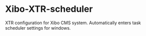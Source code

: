 # Xibo-XTR-scheduler
XTR configuration for Xibo CMS system. Automatically enters task scheduler settings for windows.
